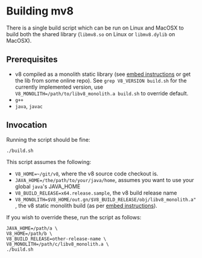 # Building mv8

There is a single build script which can be run on Linux and MacOSX to build
both the shared library (`libmv8.so` on Linux or `libmv8.dylib` on MacOSX).

## Prerequisites

* v8 compiled as a monolith static library (see 
  [embed instructions](https://v8.dev/docs/embed) or get the lib from some 
  online repo). See `grep V8_VERSION build.sh` for the currently implemented
  version, use `V8_MONOLITH=/path/to/libv8_monolith.a build.sh` to override
  default.
* `g++`
* `java`, `javac`

## Invocation

Running the script should be fine:
```
./build.sh
```
This script assumes the following:

* `V8_HOME=~/git/v8`, where the v8 source code checkout is.
* `JAVA_HOME=/the/path/to/your/java/home`, assumes you want to use your 
  global `java`'s JAVA_HOME
* `V8_BUILD_RELEASE=x64.release.sample`, the v8 build release name
* `V8_MONOLITH=$V8_HOME/out.gn/$V8_BUILD_RELEASE/obj/libv8_monolith.a"`, 
   the v8 static monolith build (as per [embed instructions](https://v8.dev/docs/embed)).

If you wish to override these, run the script as follows:

```
JAVA_HOME=/path/a \
V8_HOME=/path/b \
V8_BUILD_RELEASE=other-release-name \
V8_MONOLITH=/path/c/libv8_monolith.a \
./build.sh
```

